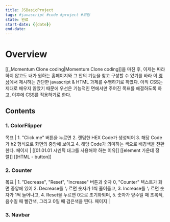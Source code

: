 ```yaml
---
title: JSBasicProject
tags: #javascript #code #project #코딩
state: 완료
start-date: {{date}}
end-date: 
---
```


# Overview
[[_Momentum Clone coding|Momentum Clone coding]]을 마친 후, 이제는 따라하지 않고도 내가 원하는 홈페이지와 그 안의 기능을 찾고 구성할 수 있기를 바라 이 [영상](https://www.youtube.com/watch?v=3PHXvlpOkf4&t=1727s)에서 제시하는 간단한 javascript & HTML 과제를 수행하기로 하였다.
아직 CSS는 제대로 배우지 않았기 때문에 우선은 기능적인 면에서만 주어진 목표를 해결하도록 하고, 이후에 CSS를 적용하기로 한다.

## Contents
### 1. ColorFlipper
목표 |
	1. "Click me" 버튼을 누르면
	2. 랜덤한 HEX Code가 생성되어
	3. 해당 Code가 h2 형식으로 화면의 중앙에 보이고
	4. 해당 Code가 의미하는 색으로 배경색을 전환한다.
페이지 |
	[[01.01.01 시멘틱 태그를 사용해야 하는 이유]]
	[[element 가운데 정렬]]
	[[HTML - button]]
### 2. Counter
목표 |
	1. "Decrease", "Reset", "Increase" 버튼과 숫자 0, "Counter" 텍스트가 화면 중앙에 있어
	2. Decrease를 누르면 숫자가 1씩 줄어들고,
	3. Increase를 누르면 숫자가 1씩 늘어나고,
	4. Reset을 누르면 0으로 초기화되며,
	5. 숫자가 양수일 때 초록색, 음수일 때 빨간색, 그리고 0일 때 검은색을 띈다.
페이지 |

### 3. Navbar


